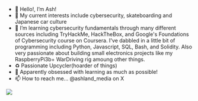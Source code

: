 - 👋 Hello!, I’m Ash!
- 👀 My current interests include cybersecurity, skateboarding and Japanese car culture
- 🌱 I’m learning cybersecurity fundamentals through many different sources including TryHackMe, HackTheBox, and Google's Foundations of Cybersecurity course on Coursera.
        I've dabbled in a little bit of programming including Python, Javascript, SQL, Bash, and Solidity.
        Also very passionate about building small electronics projects like my RaspberryPi3b+ WarDriving rig amoung other things. 
- ♻️ Passionate Upcycler(hoarder of things)
- 💞️ Apparently obsessed with learning as much as possible!
- 📫 How to reach me... @ashland_media on X

<a href="https://wigle.net">
<img border="0" src="https://wigle.net/bi/k1XMa_l2mdT+7sn2OV9J0w.png">
</a>

<!---
agoett89/agoett89 is a ✨ special ✨ repository because its `README.md` (this file) appears on your GitHub profile.
You can click the Preview link to take a look at your changes.
--->
